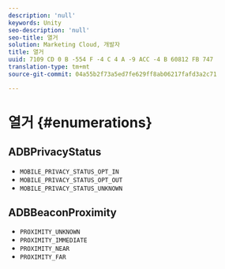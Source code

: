 ```yaml
---
description: 'null'
keywords: Unity
seo-description: 'null'
seo-title: 열거
solution: Marketing Cloud, 개발자
title: 열거
uuid: 7109 CD 0 B -554 F -4 C 4 A -9 ACC -4 B 60812 FB 747
translation-type: tm+mt
source-git-commit: 04a55b2f73a5ed7fe629ff8ab06217fafd3a2c71

---
```



# 열거 {#enumerations}

## ADBPrivacyStatus

* `MOBILE_PRIVACY_STATUS_OPT_IN`
* `MOBILE_PRIVACY_STATUS_OPT_OUT`
* `MOBILE_PRIVACY_STATUS_UNKNOWN`

## ADBBeaconProximity

* `PROXIMITY_UNKNOWN`
* `PROXIMITY_IMMEDIATE`
* `PROXIMITY_NEAR`
* `PROXIMITY_FAR`

